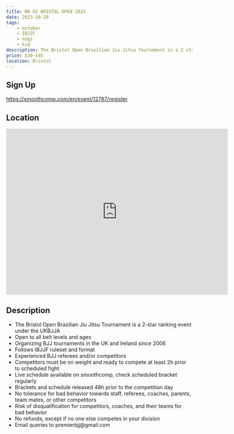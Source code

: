 ```yaml
---
title: NO GI BRISTOL OPEN 2023
date: 2023-10-29
tags:
    - october
    - IBJJF
    - nogi 
    - kid
description: The Bristol Open Brazilian Jiu Jitsu Tournament is a 2 star ranking event under the UKBJJA and is open to all belt levels and ages.
price: £30-£45
location: Bristol
---
```

## Sign Up
https://smoothcomp.com/en/event/12787/register

## Location
<iframe src="https://www.google.com/maps/embed?pb=!1m17!1m12!1m3!1d2478.3689699466563!2d-2.5313803842266727!3d51.598127679650034!2m3!1f0!2f0!3f0!3m2!1i1024!2i768!4f13.1!3m2!1m1!2zNTHCsDM1JzUzLjMiTiAywrAzMSc0NS4xIlc!5e0!3m2!1sen!2suk!4v1690651275101!5m2!1sen!2suk" width="600" height="450" style="border:0;" allowfullscreen="" loading="lazy" referrerpolicy="no-referrer-when-downgrade"></iframe>

## Description
<ul>
  <li>The Bristol Open Brazilian Jiu Jitsu Tournament is a 2-star ranking event under the UKBJJA</li>
  <li>Open to all belt levels and ages</li>
  <li>Organizing BJJ tournaments in the UK and Ireland since 2006</li>
  <li>Follows IBJJF ruleset and format</li>
  <li>Experienced BJJ referees and/or competitors</li>
  <li>Competitors must be on weight and ready to compete at least 2h prior to scheduled fight</li>
  <li>Live schedule available on smoothcomp, check scheduled bracket regularly</li>
  <li>Brackets and schedule released 48h prior to the competition day</li>
  <li>No tolerance for bad behavior towards staff, referees, coaches, parents, team mates, or other competitors</li>
  <li>Risk of disqualification for competitors, coaches, and their teams for bad behavior</li>
  <li>No refunds, except if no one else competes in your division</li>
  <li>Email queries to premierbjj@gmail.com</li>
</ul>